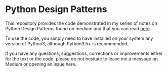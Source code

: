 # Python Design Patterns
This repository provides the code demonstrated in my series of notes on Python Design Patterns found on medium and that you can read [here](https://github.com/user/repo/blob/branch/other_file.md).

To use the code, you simply need to have installed on your system any version of Python3, although Python3.5+ is recommended.

If you have any questions, suggestions, corrections or improvements either for the text or the code, please do not hesitate to leave me a message on Medium or opening an issue here. 
